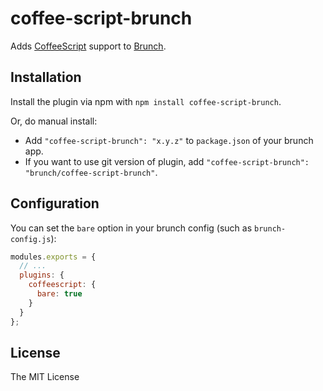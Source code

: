 # coffee-script-brunch

Adds [CoffeeScript](http://coffeescript.org) support to [Brunch](https://brunch.io).

## Installation

Install the plugin via npm with `npm install coffee-script-brunch`.

Or, do manual install:

* Add `"coffee-script-brunch": "x.y.z"` to `package.json` of your brunch app.
* If you want to use git version of plugin, add
`"coffee-script-brunch": "brunch/coffee-script-brunch"`.

## Configuration

You can set the `bare` option in your brunch config (such as `brunch-config.js`):

```js
modules.exports = {
  // ...
  plugins: {
    coffeescript: {
      bare: true
    }
  }
};
```

## License

The MIT License
